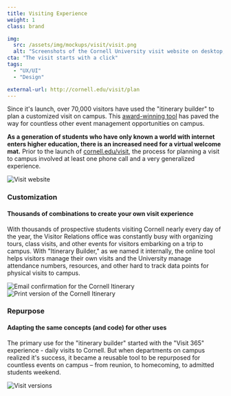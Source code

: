 ```yaml
---
title: Visiting Experience
weight: 1
class: brand

img: 
  src: /assets/img/mockups/visit/visit.png
  alt: "Screenshots of the Cornell University visit website on desktop, mobile, and tablet"
cta: "The visit starts with a click"
tags:
  - "UX/UI"
  - "Design"

external-url: http://cornell.edu/visit/plan
---
```


Since it's launch, over 70,000 visitors have used the "itinerary builder" to plan a customized visit on campus. This <a href="http://www.case.org/Awards/Circle_of_Excellence/About_COE/Previous_Winners/2015_Winners/Websites_2015.html" target="_blank">award-winning tool</a> has paved the way for countless other event management opportunities on campus.

<!--break-->

<section>
  <div class="container">
    <p><strong>As a generation of students who have only known a world with internet enters higher education, there is an increased need for a virtual welcome mat.</strong> Prior to the launch of <a target="_blank" href="http://cornell.edu/visit">cornell.edu/visit</a>, the process for planning a visit to campus involved at least one phone call and a very generalized experience.</p>
  </div>
</section>

<section>
  <!-- Email Templates -->
  <img class="img-responsive" src="{{ site.baseurl }}/assets/img/mockups/visit/visit.examples.jpg" alt="Visit website">
</section>

<section>
  <div class="explainer">
    <div class="explainer-content">
      <div class="explainer-heading">
        <h3>Customization</h3>
        <h4>Thousands of combinations to create your own visit experience</h4>
      </div>
      <div class="explainer-details">
        <p>With thousands of prospective students visiting Cornell nearly every day of the year, the Visitor Relations office was constantly busy with organizing tours, class visits, and other events for visitors embarking on a trip to campus. With "Itinerary Builder," as we named it internally, the online tool helps visitors manage their own visits and the University manage attendance numbers, resources, and other hard to track data points for physical visits to campus.</p>
      </div>
    </div>
  </div>
</section>

<section class="double-img">
  <div class="double-img-row">
    <div class="double-img-item">
        <img src="{{ site.baseurl }}/assets/img/mockups/visit/visit.email.iphone.jpg" alt="Email confirmation for the Cornell Itinerary" class="img-responsive">
    </div>
    <div class="double-img-item">
        <img src="{{ site.baseurl }}/assets/img/mockups/visit/visit.paper.jpg" alt="Print version of the Cornell Itinerary" class="img-responsive">
    </div>
  </div>
</section>

<section>
  <div class="explainer">
    <div class="explainer-content">
      <div class="explainer-heading">
        <h3>Repurpose</h3>
        <h4>Adapting the same concepts (and code) for other uses</h4>
      </div>
      <div class="explainer-details">
        <p>The primary use for the "itinerary builder" started with the "Visit 365" experience - daily visits to Cornell. But when departments on campus realized it's success, it became a reusable tool to be repurposed for countless events on campus &ndash; from reunion, to homecoming, to admitted students weekend.</p>
      </div>
    </div>
  </div>
</section>

<section>
  <!-- Email Templates -->
  <img class="img-responsive" src="{{ site.baseurl }}/assets/img/mockups/visit/visit.versions.jpg" alt="Visit versions">
</section>


